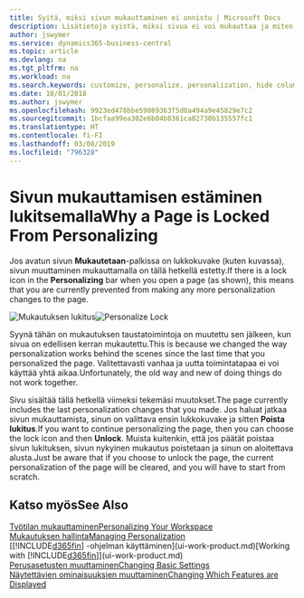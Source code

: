 ```yaml
---
title: Syitä, miksi sivun mukauttaminen ei onnistu | Microsoft Docs
description: Lisätietoja syistä, miksi sivua ei voi mukauttaa ja miten sivun lukituksen voi avata mukauttamista varten.
author: jswymer
ms.service: dynamics365-business-central
ms.topic: article
ms.devlang: na
ms.tgt_pltfrm: na
ms.workload: na
ms.search.keywords: customize, personalize, personalization, hide columns, remove fields, move fields
ms.date: 10/01/2018
ms.author: jswymer
ms.openlocfilehash: 9923ed478bbe59089363f5d0a494a9e45829e7c2
ms.sourcegitcommit: 1bcfaa99ea302e6b84b8361ca02730b135557fc1
ms.translationtype: HT
ms.contentlocale: fi-FI
ms.lasthandoff: 03/08/2019
ms.locfileid: "796328"
---
```

# <a name="why-a-page-is-locked-from-personalizing"></a><span data-ttu-id="f55bd-103">Sivun mukauttamisen estäminen lukitsemalla</span><span class="sxs-lookup"><span data-stu-id="f55bd-103">Why a Page is Locked From Personalizing</span></span>
<span data-ttu-id="f55bd-104">Jos avatun sivun **Mukautetaan**-palkissa on lukkokuvake (kuten kuvassa), sivun muuttaminen mukauttamalla on tällä hetkellä estetty.</span><span class="sxs-lookup"><span data-stu-id="f55bd-104">If there is a lock icon in the **Personalizing** bar when you open a page (as shown), this means that you are currently prevented from making any more personalization changes to the page.</span></span>

<span data-ttu-id="f55bd-105">![Mukautuksen lukitus](media/personalization-locked.png "Mukautuksen lukitus")</span><span class="sxs-lookup"><span data-stu-id="f55bd-105">![Personalize Lock](media/personalization-locked.png "Personalize lock")</span></span>

<span data-ttu-id="f55bd-106">Syynä tähän on mukautuksen taustatoimintoja on muutettu sen jälkeen, kun sivua on edellisen kerran mukautettu.</span><span class="sxs-lookup"><span data-stu-id="f55bd-106">This is because we changed the way personalization works behind the scenes since the last time that you personalized the page.</span></span> <span data-ttu-id="f55bd-107">Valitettavasti vanhaa ja uutta toimintatapaa ei voi käyttää yhtä aikaa.</span><span class="sxs-lookup"><span data-stu-id="f55bd-107">Unfortunately, the old way and new of doing things do not work together.</span></span>

<span data-ttu-id="f55bd-108">Sivu sisältää tällä hetkellä viimeksi tekemäsi muutokset.</span><span class="sxs-lookup"><span data-stu-id="f55bd-108">The page currently includes the last personalization changes that you made.</span></span> <span data-ttu-id="f55bd-109">Jos haluat jatkaa sivun mukauttamista, sinun on valittava ensin lukkokuvake ja sitten **Poista lukitus**.</span><span class="sxs-lookup"><span data-stu-id="f55bd-109">If you want to continue personalizing the page, then you can choose the lock icon and then **Unlock**.</span></span> <span data-ttu-id="f55bd-110">Muista kuitenkin, että jos päätät poistaa sivun lukituksen, sivun nykyinen mukautus poistetaan ja sinun on aloitettava alusta.</span><span class="sxs-lookup"><span data-stu-id="f55bd-110">Just be aware that if you choose to unlock the page, the current personalization of the page will be cleared, and you will have to start from scratch.</span></span>


## <a name="see-also"></a><span data-ttu-id="f55bd-111">Katso myös</span><span class="sxs-lookup"><span data-stu-id="f55bd-111">See Also</span></span>
[<span data-ttu-id="f55bd-112">Työtilan mukauttaminen</span><span class="sxs-lookup"><span data-stu-id="f55bd-112">Personalizing Your Workspace</span></span>](ui-personalization-manage.md)  
[<span data-ttu-id="f55bd-113">Mukautuksen hallinta</span><span class="sxs-lookup"><span data-stu-id="f55bd-113">Managing Personalization</span></span>](ui-personalization-manage.md)  
<span data-ttu-id="f55bd-114">[[!INCLUDE[d365fin](includes/d365fin_md.md)] -ohjelman käyttäminen](ui-work-product.md)</span><span class="sxs-lookup"><span data-stu-id="f55bd-114">[Working with [!INCLUDE[d365fin](includes/d365fin_md.md)]](ui-work-product.md)</span></span>  
[<span data-ttu-id="f55bd-115">Perusasetusten muuttaminen</span><span class="sxs-lookup"><span data-stu-id="f55bd-115">Changing Basic Settings</span></span>](ui-change-basic-settings.md)  
[<span data-ttu-id="f55bd-116">Näytettävien ominaisuuksien muuttaminen</span><span class="sxs-lookup"><span data-stu-id="f55bd-116">Changing Which Features are Displayed</span></span>](ui-experiences.md)  
